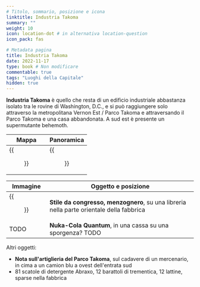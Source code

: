 ```yaml
---
# Titolo, sommario, posizione e icona
linktitle: Industria Takoma
summary: ""
weight: 10
icon: location-dot # in alternativa location-question
icon_pack: fas

# Metadata pagina
title: Industria Takoma
date: 2022-11-17
type: book # Non modificare
commentable: true
tags: "Luoghi della Capitale"
hidden: true
---
```


<div class="fo3">

**Industria Takoma** è quello che resta di un edificio industriale abbastanza isolato  tra le rovine di Washington, D.C., e si può raggiungere solo attraverso la metropolitana Vernon Est / Parco Takoma e attraversando il Parco Takoma e una casa abbandonata. A sud est è presente un supermutante behemoth.

| Mappa                           | Panoramica                  |
| ------------------------------- | --------------------------- |
| {{<figure src="fo3/Takoma_Industrial_loc.webp">}} | {{<figure src="fo3/Takoma_Industrial.webp">}} |

| Immagine | Oggetto e posizione |
| -------- | ------------------- |
| {{<figure src="fo3/FO3_LCS_Takoma_Industrial.webp">}}  | **Stile da congresso, menzognero**, su una libreria nella parte orientale della fabbrica  |
| TODO  | **Nuka-Cola Quantum**, in una cassa su una sporgenza? TODO  |


Altri oggetti:
- **Nota sull'artiglieria del Parco Takoma**, sul cadavere di un mercenario, in cima a un camion blu a ovest dell'entrata sud
- 81 scatole di detergente Abraxo, 12 barattoli di trementica, 12 lattine, sparse nella fabbrica

</div>